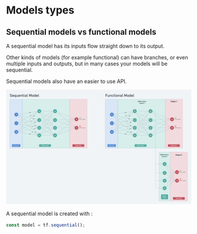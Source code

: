# Models types

## Sequential models vs functional models 

A sequential model has its inputs flow straight down to its output.

Other kinds of models (for example functional) can have branches, or even multiple inputs and outputs, but in many cases your models will be sequential. 

Sequential models also have an easier to use API.

![sequential_vs_functional_models](../../imgs/sequential_vs_functional_models.png)

A sequential model is created with : 
```ts
const model = tf.sequential();
```
